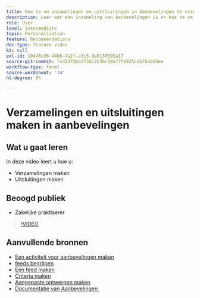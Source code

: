 ```yaml
---
title: Hoe te om inzamelingen en uitsluitingen in Aanbevelingen te creëren
description: Leer wat een inzameling van Aanbevelingen is en hoe te om het te gebruiken. Leer wat een uitsluiting van Aanbevelingen is en hoe te om het te gebruiken.
role: User
level: Intermediate
topic: Personalization
feature: Recommendations
doc-type: feature video
kt: null
exl-id: 10448c36-44b8-4a2f-a3c5-9e0130593a17
source-git-commit: fcd2273ba373dc2b3bc59a77f1925cdb7b2ed3ee
workflow-type: tm+mt
source-wordcount: '74'
ht-degree: 0%

---
```


# Verzamelingen en uitsluitingen maken in aanbevelingen

## Wat u gaat leren

In deze video leert u hoe u:

* Verzamelingen maken
* Uitsluitingen maken

## Beoogd publiek

* Zakelijke praktiserer

>[!VIDEO](https://video.tv.adobe.com/v/27689?quality=12)

## Aanvullende bronnen

* [Een activiteit voor aanbevelingen maken](create-a-recommendations-activity.md)
* [feeds begrijpen](understanding-feeds.md)
* [Een feed maken](create-a-feed.md)
* [Criteria maken](create-criteria.md)
* [Aangepaste ontwerpen maken](create-custom-designs.md)
* [&#x200B; Documentatie van Aanbevelingen &#x200B;](https://experienceleague.adobe.com/docs/target/using/recommendations/recommendations.html?lang=nl-NL)
